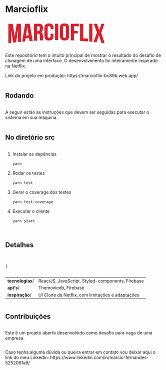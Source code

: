 # Marcioflix
<divs style="display:flex; justify-content:center; aling-items:center; flex-direction: column;">
  <div><img src="./src/assets/MARCIOFLIX.png" /></div>
<div>
  <p>Este repositório tem o intuito principal de mostrar o resultado do desafio de clonagem de uma interface. O desenvolvimento foi inteiramente inspirado na Netflix.</p>
  <p>Link do projeto em produção:  https://marcioflix-bc89b.web.app/ </p>
</div>
 </div>



## Rodando

<p> A seguir estão as instruções que devem ser seguidas para executar o sistema em sua máquina. </p>


## No diretório src

1. Instalar as depências
    ```
    yarn
    ```
2. Rodar os testes
    ```
    yarn test
    ```
3. Gerar o coverage dos testes
    ```
    yarn test:coverage
    ```
4. Executar o cliente
    ```
    yarn start
    ```



## Detalhes
                                                                                 |
|           |                                                                                                                             |
| ---------------- | ------------------------------------------------------------------------------------------------------------------------------------- |
| **tecnologias**/ | ReactJS, JavaScript, Styled-components, Firebase |
| **api's**/    | Themoviedb, Firebase                                    |
| **inspiração**/        | UI Clone da Netflix, com limitações e adaptações                         |


## Contribuições

<p>Este é um projeto aberto desenvolvido como desafio para vaga de uma empresa.</p>

<p>Caso tenha alguma dúvida ou queira entrar em contato vou deixar aqui o link do meu Linkedin: https://www.linkedin.com/in/marcio-fernandes-5252061a9/</p>
